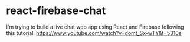 # react-firebase-chat

I'm trying to build a live chat web app using React and Firebase following this tutorial: https://www.youtube.com/watch?v=domt_Sx-wTY&t=5310s

